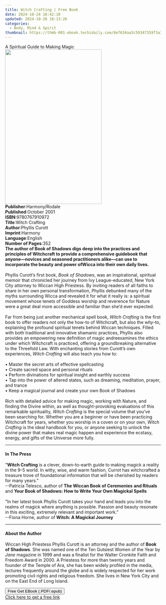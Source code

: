 ```yaml
---
title: Witch Crafting | Free Book
date: 2024-10-24 16:42:10
updated: 2024-10-26 10:13:26
categories:
  - Body, Mind & Spirit
thumbnail: https://thmb-001-ebook.techidaily.com/8e7634aa3c59347359f3a394cc064049302e172c13c46b98159c29dc0d3fcd08.jpg
---
```

<main id="book-container">
  <div class="flex flex-col">
    <div class="book-brief flex-1 py-6 px-4 sm:p-6 md:py-10 md:px-8">
      <!-- brief-->
      <div class="book-brief-main">A Spiritual Guide to Making Magic</div>
    </div>
    <div
      class="book-meta-info flex-1 grid gap-4 col-start-1 col-end-3 row-start-1 sm:mb-6 sm:grid-cols-4 lg:gap-6 lg:col-start-2 lg:row-end-6 lg:row-span-6 lg:mb-0"
    >
      <div
        class="book-meta-info-left place-content-center mt-4 p-4 text-sm leading-6 col-start-2 col-span-2 dark:text-slate-400"
      >
        <img
          class="w-full h-500 object-cover rounded-lg sm:h-255 sm:col-span-2 lg:col-span-full"
          src="https://img-001-ebook.techidaily.com/9d65bc9847747c17e50065556b080771cd801f53e97032150153b3252baaa3b7.jpg"
          alt=""
          width="312"
          height="500"
        />
      </div>
      <div
        class="book-meta-info-right mt-2 col-start-1 row-start-2 col-span-3 self-center"
      >
        <!-- meta data  -->
        <div class="flex flex-col px-4 md:px-8">
          <div class="flex-1">
            <strong>Publisher</strong>:<span class="px-2">Harmony/Rodale</span>
          </div>
          <div class="flex-1">
            <strong>Published</strong>:<span class="px-2">October 2001</span>
          </div>
          <div class="flex-1">
            <strong>ISBN</strong>:<span class="px-2">9780767910972</span>
          </div>
          <div class="flex-1">
            <strong>Title</strong>:<span class="px-2">Witch Crafting</span>
          </div>
          <div class="flex-1">
            <strong>Author</strong>:<span class="px-2">Phyllis Curott</span>
          </div>
          <div class="flex-1">
            <strong>Imprint</strong>:<span class="px-2">Harmony</span>
          </div>
          <div class="flex-1">
            <strong>Language</strong>:<span class="px-2">English</span>
          </div>
          <div class="flex-1">
            <strong>Number of Pages</strong>:<span class="px-2">352</span>
          </div>
        </div>
      </div>
    </div>
    <div class="book-description flex-1 py-6 px-4 sm:p-6 md:py-10 md:px-8">
      <div class="book-description-main">
        <div accordion-content="" id="description">
          <b
            >The author of Book of Shadows digs deep into the practices and
            principles of Witchcraft to provide a comprehensive guidebook that
            anyone—novices and seasoned practitioners alike—can use to
            incorporate the beauty and power ofWicca into their own daily
            lives.</b
          ><br /><br />Phyllis Curott’s first book, <i>Book of Shadows</i>, was
          an inspirational, spiritual memoir that chronicled her journey from
          Ivy League-educated, New York City attorney to Wiccan High Priestess.
          By inviting readers of all faiths to share in her own personal
          transformation, Phyllis debunked many of the myths surrounding Wicca
          and revealed it for what it really is: a spiritual movement whose
          tenets of Goddess worship and reverence for Nature were a great deal
          more accessible and familiar than she’d ever expected. <br /><br />Far
          from being just another mechanical spell book,
          <i>Witch Crafting</i> is the first book to offer readers not only the
          how-to of Witchcraft, but also the <i>why</i>-to, explaining the
          profound spiritual tenets behind Wiccan techniques. Filled with both
          traditional and innovative shamanic practices, Phyllis also provides
          an empowering new definition of magic and<b></b>reexamines the ethics
          under which Witchcraft is practiced, offering a groundbreaking
          alternative to the Threefold Law. With enchanting stories from
          Curott’s own experiences, <i>Witch Crafting</i> will also teach you
          how to:<br /><br />• Master the secret arts of effective
          spellcasting<br />• Create sacred space and personal rituals<br />•
          Perform divinations for spiritual insight and earthly success<br />•
          Tap into the power of altered states, such as dreaming, meditation,
          prayer, and trance<br />• Keep a magical journal and create your own
          Book of Shadows<br /><br />
          Rich with detailed advice for making magic, working with Nature, and
          finding the Divine within, as well as thought-provoking evaluations of
          this remarkable spirituality, <i>Witch Crafting</i> is the special
          volume that you’ve been searching for. Whether you are a beginner or
          have been practicing Witchcraft for years, whether you worship in a
          coven or on your own, <i>Witch Crafting</i> is the ideal handbook for
          you, or anyone seeking to unlock the divine power that makes real
          magic happen and experience the ecstasy, energy, and gifts of the
          Universe more fully.
        </div>
        <div class="accordion-fader"></div>
      </div>
    </div>
    <div class="book-excerpts flex-1 py-6 px-4 sm:p-6 md:py-10 md:px-8">
      <!-- excerpts-->
      <div class="book-excerpts-main">
        <hr />
        <h4 class="placeholder placeholder-heading">
          <span>In The Press</span>
        </h4>
        <p>
          "<b>Witch Crafting</b> is a clever, down-to-earth guide to making
          magick a reality in the 9-5 world. In witty, wise, and warm fashion,
          Currot has witchcrafted a treasure trove of foundational information
          that will be cherished by readers for many years."<br />--Patricia
          Telesco, author of <b>The Wiccan Book of Ceremonies</b><i> </i
          ><b>and Rituals</b> and
          <b
            >Your Book of Shadows: How to Write Your Own Magickal Spells<br /><br /></b
          >"In her latest book Phyllis Curott takes your hand and leads you into
          the realms of magick where anything is possible. Passion and beauty
          resonate in this exciting, extremely relevant and important work."<br />--Fiona
          Horne, author of <b>Witch: A Magickal Journey</b>
        </p>
      </div>
    </div>
    <div class="book-about-author flex-1 py-6 px-4 sm:p-6 md:py-10 md:px-8">
      <!-- about author-->
      <div class="book-main-author-main">
        <hr />
        <h4 class="placeholder placeholder-heading">
          <span>About the Author</span>
        </h4>
        <p>
          Wiccan High Priestess Phyllis Curott is an attorney and the author of
          <b>Book of Shadows</b>. She was named one of the Ten Gutsiest Women of
          the Year by <i>Jane</i> magazine in 1999 and was a finalist for the
          Walter Cronkite Faith and Freedom Award in 2000. A Priestess for more
          than twenty years and founder of the Temple of Ara, she has been
          widely profiled in the media, lectures frequently around the globe and
          is widely respected for her work promoting civil rights and religious
          freedom. She lives in New York City and on the East End of Long
          Island.
        </p>
      </div>
    </div>
    <div class="book-free-get flex-1 py-6 px-4 sm:p-6 md:py-10 md:px-8">
      <button
        id="btn-free-get"
        class="bg-blue-500 hover:bg-blue-700 text-white font-bold py-2 px-4 rounded"
      >
        Free Get EBook (.PDF/.epub)
      </button>
      <div id="countdown-display" class="px-2 text-lg mt-2"></div>
      <a
        id="free-link"
        class="hidden bg-blue-500 hover:bg-blue-700 text-white font-bold py-2 px-4 rounded"
        href="https://www.ebooks.com/en-us/book/191953/witch-crafting/phyllis-curott/"
        target="_blank"
        >Click here to get a free link</a
      >
    </div>
    <script>
      let countdownTime = 0;
      let countdownInterval = null;
      document
        .getElementById('btn-free-get')
        .addEventListener('click', startCountdown);
      function startCountdown() {
        countdownTime = new Date().getTime() + 60000 * 3;
        countdownInterval = setInterval(updateCountdown, 1000);
        document.getElementById('btn-free-get').disabled = true;
        document
          .getElementById('btn-free-get')
          .classList.add('bg-gray-500', 'cursor-not-allowed');
      }
      function updateCountdown() {
        let currentTime = new Date().getTime();
        let timeLeft = countdownTime - currentTime;
        let secondsLeft = Math.floor(timeLeft / 1000);
        document.getElementById('countdown-display').innerHTML =
          `Remaining time: ${secondsLeft} seconds.`;
        if (secondsLeft <= 0) {
          clearInterval(countdownInterval);
          document.getElementById('btn-free-get').classList.add('hidden');
          document.getElementById('free-link').classList.remove('hidden');
          document.getElementById('countdown-display').innerHTML = '';
        }
      }
    </script>
  </div>
</main>
